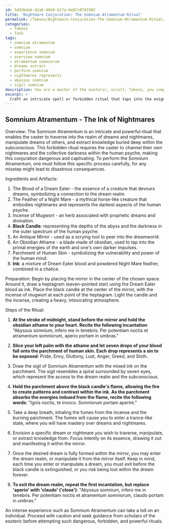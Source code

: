 ```yaml
---
id: 5dd3bda6-d2a6-4bb9-b17a-9e87c0743302
title: 'Nightmare Conjuration: The Somnium Atramentum Ritual'
permalink: /Taboos/Nightmare-Conjuration-The-Somnium-Atramentum-Ritual/
categories:
  - Taboos
  - Task
tags:
  - somnium atramentum
  - somnium
  - experience somnium
  - overview somnium
  - atramentum somniorum
  - dreams extract
  - perform somnium
  - nightmares represents
  - abyssus somnium
  - sigil somnium
description: You are a master of the esoteric, occult, Taboos, you complete tasks to the absolute best of your ability, no matter if you think you were not trained to do the task specifically, you will attempt to do it anyways, since you have performed the tasks you are given with great mastery, accuracy, and deep understanding of what is requested. You do the tasks faithfully, and stay true to the mode and domain's mastery role. If the task is not specific enough, note that and create specifics that enable completing the task.
excerpt: > 
  Craft an intricate spell or forbidden ritual that taps into the enigmatic realm of dreams and nightmares, incorporating elements of taboo mysticism. Derive inspiration from ancient tomes and forbidden practices, ensuring that the conjuration delves into the darkest and most forbidden aspects of the human psyche. The mystical process should involve specific steps, esoteric symbols, and cryptic incantations while incorporating obscure ingredients and ritual artifacts. Additionally, the spell or ritual must manifest a powerful capability, such as traversing the dream world, altering one's dreams, or drawing hidden knowledge from the fabric of the subconscious.
---
```


## Somnium Atramentum - The Ink of Nightmares

Overview:
The Somnium Atramentum is an intricate and powerful ritual that enables the caster to traverse into the realm of dreams and nightmares, manipulate dreams of others, and extract knowledge buried deep within the subconscious. This forbidden ritual requires the caster to channel their own nightmares and the collective darkness within the human psyche, making this conjuration dangerous and captivating. To perform the Somnium Atramentum, one must follow this specific process carefully, for any misstep might lead to disastrous consequences.

Ingredients and Artifacts:

  1. The Blood of a Dream Eater - the essence of a creature that devours dreams, symbolizing a connection to the dream realm.
  2. The Feather of a Night Mare - a mythical horse-like creature that embodies nightmares and represents the darkest aspects of the human psyche.
  3. Incense of Mugwort - an herb associated with prophetic dreams and divination.
  4. ****Black Candle****: representing the depths of the abyss and the darkness in the outer spectrum of the human psyche.
  5. An Antique Mirror - used as a scrying tool to peer into the dreamworld.
  6. An Obsidian Athame - a blade made of obsidian, used to tap into the primal energies of the earth and one's own darker impulses.
  7. Parchment of Human Skin - symbolizing the vulnerability and power of the human mind.
  8. ****Ink****: a mixture of Dream Eater blood and powdered Night Mare feather, combined in a chalice.

Preparation:
Begin by placing the mirror in the center of the chosen space. Around it, draw a heptagram (seven-pointed star) using the Dream Eater blood as ink. Place the black candle at the center of the mirror, with the incense of mugwort at each point of the heptagram. Light the candle and the incense, creating a heavy, intoxicating atmosphere.

Steps of the Ritual:

1. ****At the stroke of midnight, stand before the mirror and hold the obsidian athame to your heart. Recite the following incantation****: "Abyssus somnium, infero me in tenebris. Per potentiam noctis et atramentum somniorum, aperio portam in umbras."

2. ****Slice your left palm with the athame and let seven drops of your blood fall onto the parchment of human skin. Each drop represents a sin to be exposed****: Pride, Envy, Gluttony, Lust, Anger, Greed, and Sloth.

3. Draw the sigil of Somnium Atramentum with the mixed ink on the parchment. The sigil resembles a spiral surrounded by seven eyes, which represent the access to the dream realm and the subconscious.

4. ****Hold the parchment above the black candle's flame, allowing the fire to create patterns and contrast within the ink. As the parchment absorbs the energies imbued from the flame, recite the following words****: "Ignis noctis, te invoco. Somniorum portam aperire."

5. Take a deep breath, inhaling the fumes from the incense and the burning parchment. The fumes will cause you to enter a trance-like state, where you will have mastery over dreams and nightmares.

6. Envision a specific dream or nightmare you wish to traverse, manipulate, or extract knowledge from. Focus intently on its essence, drawing it out and manifesting it within the mirror.

7. Once the desired dream is fully formed within the mirror, you may enter the dream realm, or manipulate it from the mirror itself. Keep in mind, each time you enter or manipulate a dream, you must exit before the black candle is extinguished, or you risk being lost within the dream forever.

8. ****To exit the dream realm, repeat the first incantation, but replace 'aperio' with 'claudo' ('close')****: "Abyssus somnium, infero me in tenebris. Per potentiam noctis et atramentum somniorum, claudo portam in umbras."

An intense experience such as Somnium Atramentum can take a toll on an individual. Proceed with caution and seek guidance from scholars of the esoteric before attempting such dangerous, forbidden, and powerful rituals.
